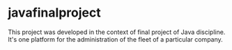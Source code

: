 # javafinalproject

This project was developed in the context of final project of Java discipline.
It's one platform for the administration of the fleet of a particular company.



